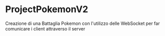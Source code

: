 # ProjectPokemonV2
Creazione di una Battaglia Pokemon con l'utilizzo delle WebSocket per far comunicare i client attraverso il server
